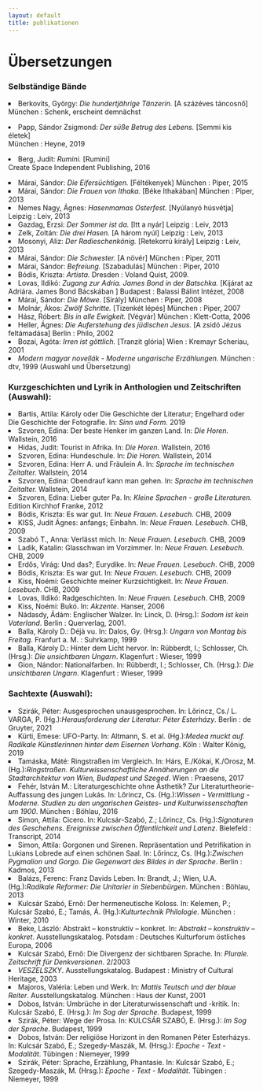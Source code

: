 ```yaml
---
layout: default
title: publikationen
---
```


<h1>Übersetzungen</h1>

<h3>Selbständige Bände</h3>
<li type="square">Berkovits, György: <span style="font-style:italic">Die hundertjährige Tänzerin.</span> [A százéves táncosnő] <br>München : Schenk, erscheint demnächst</li><p>
<li>Papp, Sándor Zsigmond: <span style="font-style:italic">Der süße Betrug des Lebens.</span> [Semmi kis életek] <br>München : Heyne, 2019</li><p>
<li>Berg, Judit: <span style="font-style:italic">Rumini.</span> [Rumini] <br>Create Space Independent Publishing, 2016</li><p>
<li type="square">Márai, Sándor: <span style="font-style:italic">Die Eifersüchtigen.</span> [Féltékenyek] München : Piper, 2015</li>
<li type="square">Márai, Sándor: <span style="font-style:italic">Die Frauen von Ithaka.</span> [Béke Ithakában] München : Piper, 2013</li>
<li type="square">Nemes Nagy, Ágnes: <span style="font-style:italic">Hasenmamas Osterfest.</span> [Nyúlanyó húsvétja] Leipzig : Leiv, 2013</li>
<li type="square">Gazdag, Erzsi: <span style="font-style:italic">Der Sommer ist da.</span> [Itt a nyár] Leipzig : Leiv, 2013</li>
<li type="square">Zelk, Zoltán: <span style="font-style:italic">Die drei Hasen.</span> [A három nyúl] Leipzig : Leiv, 2013</li>
<li type="square">Mosonyi, Aliz: <span style="font-style:italic">Der Radieschenkönig.</span> [Retekorrú király] Leipzig : Leiv, 2013</li>
<li type="square">Márai, Sándor: <span style="font-style:italic">Die Schwester.</span> [A növér] München : Piper, 2011</li>
<li type="square">Márai, Sándor: <span style="font-style:italic">Befreiung.</span> [Szabadulás] München : Piper, 2010</li>
<li type="square">Bódis, Kriszta: <span style="font-style:italic">Artista.</span> Dresden : Voland  Quist, 2009.</li>
<li type="square">Lovas, Ildikó: <span style="font-style:italic">Zugang zur Adria. James Bond in der Batschka.</span> [Kijárat az Adriára. James Bond Bácskában ] Budapest : Balassi Bálint Intézet, 2008</li>
<li type="square">Márai, Sándor: <span style="font-style:italic">Die Möwe.</span> [Sirály] München : Piper, 2008</li>
<li type="square">Molnár, Ákos: <span style="font-style:italic">Zwölf Schritte.</span> [Tizenkét lépés] München : Piper, 2007</li>
<li type="square">Hász, Róbert: <span style="font-style:italic">Bis in alle Ewigkeit.</span> [Végvár] München : Klett-Cotta, 2006</li>
<li type="square">Heller, Ágnes: <span style="font-style:italic">Die Auferstehung des jüdischen Jesus.</span> [A zsidó Jézus feltámadása] Berlin : Philo, 2002</li>
<li type="square">Bozai, Agóta: <span style="font-style:italic">Irren ist göttlich.</span> [Tranzit glória] Wien : Kremayr  Scheriau, 2001</li>
<li type="square"><span style="font-style:italic">Modern magyar novellák - Moderne ungarische Erzählungen.</span> München : dtv, 1999 (Auswahl und Übersetzung)</li>


<h3>Kurzgeschichten und Lyrik in Anthologien und Zeitschriften (Auswahl):</h3>
<li type="square">Bartis, Attila: Károly oder Die Geschichte der Literatur; Engelhard oder Die Geschichte der Fotografie. In: <span style="font-style:italic;">Sinn und Form. </span> 2019</li>
<li type="square">Szvoren, Edina: Der beste Henker im ganzen Land. In: <span style="font-style:italic;">Die Horen. </span> Wallstein, 2016</li>
<li type="square">Hidas, Judit: Tourist in Afrika. In: <span style="font-style:italic;">Die Horen. </span> Wallstein, 2016</li>
<li type="square">Szvoren, Edina: Hundeschule. In: <span style="font-style:italic;">Die Horen. </span> Wallstein, 2014</li>
<li type="square">Szvoren, Edina: Herr A. und Fräulein A. In: <span style="font-style:italic;">Sprache im technischen Zeitalter. </span> Wallstein, 2014</li>
<li type="square">Szvoren, Edina: Obendrauf kann man gehen. In: <span style="font-style:italic;">Sprache im technischen Zeitalter. </span> Wallstein, 2014</li>
<li type="square">Szvoren, Edina: Lieber guter Pa. In: <span style="font-style:italic;">Kleine Sprachen - große Literaturen. </span> Edition Kirchhof  Franke, 2012</li>
<li type="square">Bódis, Kriszta: Es war gut. In: <span style="font-style:italic;">Neue Frauen. Lesebuch</span>. CHB, 2009</li>
<li type="square">KISS, Judit Ágnes: anfangs; Einbahn. In: <span style="font-style:italic;">Neue Frauen. Lesebuch</span>. CHB, 2009</li>
<li type="square">Szabó T., Anna: Verlässt mich. In: <span style="font-style:italic;">Neue Frauen. Lesebuch</span>. CHB, 2009</li>
<li type="square">Ladik, Katalin: Glasschwan im Vorzimmer. In: <span style="font-style:italic;">Neue Frauen. Lesebuch</span>. CHB, 2009</li>
<li type="square">Erdős, Virág: Und das?; Eurydike. In: <span style="font-style:italic;">Neue Frauen. Lesebuch</span>. CHB, 2009</li>
<li type="square">Bódis, Kriszta: Es war gut. In: <span style="font-style:italic;">Neue Frauen. Lesebuch</span>. CHB, 2009</li>
<li type="square">Kiss, Noémi: Geschichte meiner Kurzsichtigkeit. In: <span style="font-style:italic;">Neue Frauen. Lesebuch</span>. CHB, 2009</li>
<li type="square">Lovas, Ildikó: Radgeschichten. In: <span style="font-style:italic;">Neue Frauen. Lesebuch</span>. CHB, 2009</li>
<li type="square">Kiss, Noémi: Bukó. In: <span style="font-style:italic;">Akzente</span>. Hanser, 2006</li>
<li type="sqare">Nádasdy, Ádám: Englischer Walzer. In: Linck, D. (Hrsg.): <span style="font-style:italic;">Sodom ist kein Vaterland</span>. Berlin : Querverlag, 2001.</li>
<li type="square">Balla, Károly D.: Déjà vu. In: Dalos, Gy. (Hrsg.): <span style="font-style:italic;">Ungarn von Montag bis Freitag</span>. Franfurt a. M. : Suhrkamp, 1999</li>
<li type="square">Balla, Károly D.: Hinter dem Licht hervor. In: Rübberdt, I.; Schlosser, Ch. (Hrsg.): <span style="font-style:italic;">Die unsichtbaren Ungarn</span>. Klagenfurt : Wieser, 1999</li>
<li type="square">Gion, Nándor: Nationalfarben. In: Rübberdt, I.; Schlosser, Ch. (Hrsg.): <span style="font-style:italic;">Die unsichtbaren Ungarn</span>. Klagenfurt : Wieser, 1999</li>


<h3>Sachtexte (Auswahl):</h3>
<li type="square">Szirák, Péter: Ausgesprochen unausgesprochen. In: Lőrincz, Cs./ L. VARGA, P. (Hg.):<span style="font-style:italic;">Herausforderung der Literatur: Péter Esterházy</span>. Berlin : de Gruyter, 2021</li>
<li type="square">Kürti, Emese: UFO-Party. In: Altmann, S. et al. (Hg.):<span style="font-style:italic;">Medea muckt auf. Radikale Künstlerinnen hinter dem Eisernen Vorhang</span>. Köln : Walter König, 2019</li>
<li type="square">Tamáska, Máté: Ringstraßen im Vergleich. In: Hárs, E./Kókai, K./Orosz, M. (Hg.):<span style="font-style:italic;">Ringstraßen. Kulturwissenschaftliche Annäherungen an die Stadtarchitektur von Wien, Budapest und Szeged</span>. Wien : Praesens, 2017</li>
<li type="square">Fehér, István M.: Literaturgeschichte ohne Ästhetik? Zur Literaturtheorie-Auffassung des jungen Lukás. In: Lőrincz, Cs. (Hg.):<span style="font-style:italic;">Wissen - Vermittlung - Moderne. Studien zu den ungarischen Geistes- und Kulturwissenschaften um 1900</span>. München : Böhlau, 2016</li>
<li type="square">Simon, Attila: Cicero. In: Kulcsár-Szabó, Z.; Lőrincz, Cs. (Hg.):<span style="font-style:italic;">Signaturen des Geschehens. Ereignisse zwischen Öffentlichkeit und Latenz</span>. Bielefeld : Transcript, 2014</li>
<li type="square">Simon, Attila: Gorgonen und Sirenen. Repräsentation und Petrifikation in Lukians Lobrede auf einen schönen Saal. In: Lőrincz, Cs. (Hg.):<span style="font-style:italic;">Zwischen Pygmalion und Gorgo. Die Gegenwart des Bildes in der Sprache</span>. Berlin : Kadmos, 2013</li>
<li type="square">Balázs, Ferenc: Franz Davids Leben. In: Brandt, J.; Wien, U.A. (Hg.):<span style="font-style:italic;">Radikale Reformer: Die Unitarier in Siebenbürgen</span>. München : Böhlau, 2013</li>
<li type="square">Kulcsár Szabó, Ernõ: Der hermeneutische Koloss. In: Kelemen, P.; Kulcsár Szabó, E.; Tamás, Á. (Hg.):<span style="font-style:italic;">Kulturtechnik Philologie</span>. München : Winter, 2010</li>
<li type="square">Beke, László: Abstrakt – konstruktiv – konkret. In: <span style="font-style:italic;">Abstrakt – konstruktiv – konkret</span>. Ausstellungskatalog. Potsdam : Deutsches Kulturforum östliches Europa, 2006</li>
<li type="square">Kulcsár Szabó, Ernõ: Die Divergenz der sichtbaren Sprache. In: <span style="font-style:italic;">Plurale. Zeitschrift für Denkversionen</span>. 2/2003</li>
<li type="square"><span style="font-style:italic;">VESZELSZKY</span>. Ausstellungskatalog. Budapest : Ministry of Cultural Heritage, 2003</li>
<li type="square">Majoros, Valéria: Leben und Werk. In: <span style="font-style:italic;">Mattis Teutsch und der blaue Reiter</span>. Ausstellungskatalog. München : Haus der Kunst, 2001</li>
<li type="square">Dobos, István: Umbrüche in der Literaturwissenschaft und -kritik. In: Kulcsár Szabó, E. (Hrsg.): <span style="font-style:italic;">Im Sog der Sprache</span>. Budapest, 1999</li>
<li type="square">Szirák, Péter: Wege der Prosa. In: KULCSÁR SZABÓ, E. (Hrsg.): <span style="font-style:italic;">Im Sog der Sprache</span>. Budapest, 1999</li>
<li type="square">Dobos, István: Der religiöse Horizont in den Romanen Péter Esterházys. In: Kulcsár Szabó, E.; Szegedy-Maszák, M. (Hrsg.): <span style="font-style:italic;">Epoche - Text - Modalität</span>. Tübingen : Niemeyer, 1999</li>
<li type="square">Szirák, Péter: Sprache, Erzählung, Phantasie. In: Kulcsár Szabó, E.; Szegedy-Maszák, M. (Hrsg.): <span style="font-style:italic;">Epoche - Text - Modalität</span>. Tübingen : Niemeyer, 1999</li>
